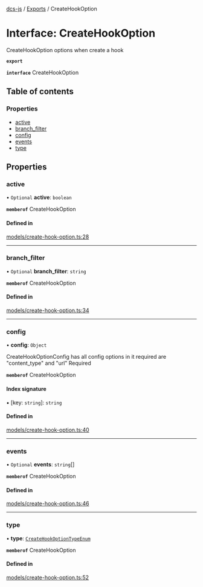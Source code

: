 [dcs-js](../README.md) / [Exports](../modules.md) / CreateHookOption

# Interface: CreateHookOption

CreateHookOption options when create a hook

**`export`**

**`interface`** CreateHookOption

## Table of contents

### Properties

- [active](CreateHookOption.md#active)
- [branch\_filter](CreateHookOption.md#branch_filter)
- [config](CreateHookOption.md#config)
- [events](CreateHookOption.md#events)
- [type](CreateHookOption.md#type)

## Properties

### <a id="active" name="active"></a> active

• `Optional` **active**: `boolean`

**`memberof`** CreateHookOption

#### Defined in

[models/create-hook-option.ts:28](https://github.com/unfoldingWord/dcs-js/blob/42a7ab5/models/create-hook-option.ts#L28)

___

### <a id="branch_filter" name="branch_filter"></a> branch\_filter

• `Optional` **branch\_filter**: `string`

**`memberof`** CreateHookOption

#### Defined in

[models/create-hook-option.ts:34](https://github.com/unfoldingWord/dcs-js/blob/42a7ab5/models/create-hook-option.ts#L34)

___

### <a id="config" name="config"></a> config

• **config**: `Object`

CreateHookOptionConfig has all config options in it required are \"content_type\" and \"url\" Required

**`memberof`** CreateHookOption

#### Index signature

▪ [key: `string`]: `string`

#### Defined in

[models/create-hook-option.ts:40](https://github.com/unfoldingWord/dcs-js/blob/42a7ab5/models/create-hook-option.ts#L40)

___

### <a id="events" name="events"></a> events

• `Optional` **events**: `string`[]

**`memberof`** CreateHookOption

#### Defined in

[models/create-hook-option.ts:46](https://github.com/unfoldingWord/dcs-js/blob/42a7ab5/models/create-hook-option.ts#L46)

___

### <a id="type" name="type"></a> type

• **type**: [`CreateHookOptionTypeEnum`](../modules.md#createhookoptiontypeenum-1)

**`memberof`** CreateHookOption

#### Defined in

[models/create-hook-option.ts:52](https://github.com/unfoldingWord/dcs-js/blob/42a7ab5/models/create-hook-option.ts#L52)
